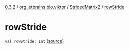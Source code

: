 [0.3.2](../../index.md) / [org.jetbrains.bio.viktor](../index.md) / [StridedMatrix2](index.md) / [rowStride](.)

# rowStride

`val rowStride: Int` [(source)](https://github.com/JetBrains-Research/viktor/blob/0.3.2/src/main/kotlin/org/jetbrains/bio/viktor/StridedMatrix2.kt#L16)